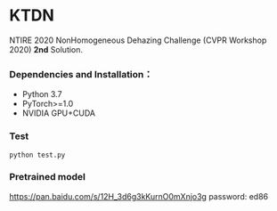 # KTDN
NTIRE 2020 NonHomogeneous Dehazing Challenge (CVPR Workshop 2020)  **2nd** Solution.

### Dependencies and Installation：

- Python 3.7
- PyTorch>=1.0
- NVIDIA GPU+CUDA

### Test

```
python test.py
```

### Pretrained model

https://pan.baidu.com/s/12H_3d6g3kKurnO0mXnjo3g  password: ed86
